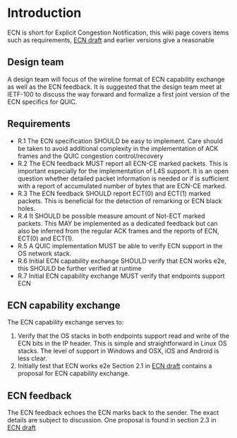 # Introduction
ECN is short for Explicit Congestion Notification, this wiki page covers items such as requirements, [ECN draft](https://tools.ietf.org/id/draft-johansson-quic-ecn-03.txt) and earlier versions give a reasonable  

## Design team
A design team will focus of the wireline format of ECN capability exchange as well as the ECN feedback. It is suggested that the design team meet at IETF-100 to discuss the way forward and formalize a first joint version of the ECN specifics for QUIC. 

## Requirements
* R.1 The ECN specification SHOULD be easy to implement. Care should be taken to avoid additional complexity in the implementation of ACK frames and the QUIC congestion control/recovery
* R.2 The ECN feedback MUST report all ECN-CE marked packets. This is important especially for the implementation of L4S support. It is an open question whether detailed packet information is needed or if is sufficient with a report of accumulated number of bytes that are ECN-CE marked.
* R.3 The ECN feedback SHOULD report ECT(0) and ECT(1) marked packets. This is beneficial for the detection of remarking or ECN black holes. 
* R.4 It SHOULD be possible measure amount of Not-ECT marked packets. This MAY be implemented as a dedicated feedback but can also be inferred from the regular ACK frames and the reports of ECN, ECT(0) and ECT(1).
* R.5 A QUIC implementation MUST be able to verify ECN support in the OS network stack. 
* R.6 Initial ECN capability exchange SHOULD verify that ECN works e2e, this SHOULD be further verified at runtime 
* R.7 Initial ECN capability exchange MUST verify that endpoints support ECN   

## ECN capability exchange
The ECN capability exchange serves to:
1. Verify that the OS stacks in both endpoints support read and write of the ECN bits in the IP header. This is simple and straightforward in Linux OS stacks. The level of support in Windows and OSX, iOS and Android is less clear.
2. Initially test that ECN works e2e 
Section 2.1 in [ECN draft](https://tools.ietf.org/id/draft-johansson-quic-ecn-03.txt) contains a proposal for ECN capability exchange.

## ECN feedback
The ECN feedback echoes the ECN marks back to the sender. The exact details are subject to discussion. One proposal is found in section 2.3 in [ECN draft](https://tools.ietf.org/id/draft-johansson-quic-ecn-03.txt)
  